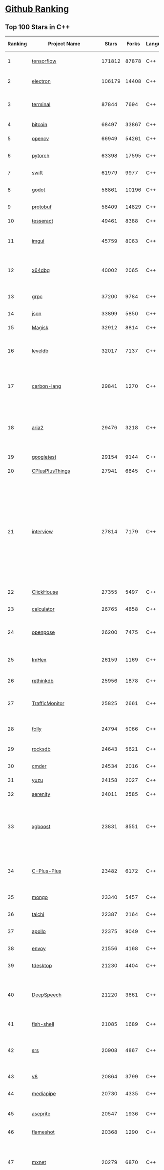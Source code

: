 [Github Ranking](../README.md)
==========

## Top 100 Stars in C\+\+

| Ranking | Project Name | Stars | Forks | Language | Open Issues | Description | Last Commit |
| ------- | ------------ | ----- | ----- | -------- | ----------- | ----------- | ----------- |
| 1 | [tensorflow](https://github.com/tensorflow/tensorflow) | 171812 | 87878 | C++ | 2049 | An Open Source Machine Learning Framework for Everyone | 2023-03-06T02:03:20Z |
| 2 | [electron](https://github.com/electron/electron) | 106179 | 14408 | C++ | 860 | :electron: Build cross-platform desktop apps with JavaScript, HTML, and CSS | 2023-03-05T13:03:11Z |
| 3 | [terminal](https://github.com/microsoft/terminal) | 87844 | 7694 | C++ | 1502 | The new Windows Terminal and the original Windows console host, all in the same place! | 2023-03-05T23:52:44Z |
| 4 | [bitcoin](https://github.com/bitcoin/bitcoin) | 68497 | 33867 | C++ | 396 | Bitcoin Core integration/staging tree | 2023-03-05T22:58:39Z |
| 5 | [opencv](https://github.com/opencv/opencv) | 66949 | 54261 | C++ | 2351 | Open Source Computer Vision Library | 2023-03-06T01:32:06Z |
| 6 | [pytorch](https://github.com/pytorch/pytorch) | 63398 | 17595 | C++ | 10425 | Tensors and Dynamic neural networks in Python with strong GPU acceleration | 2023-03-06T02:46:42Z |
| 7 | [swift](https://github.com/apple/swift) | 61979 | 9977 | C++ | 5754 | The Swift Programming Language | 2023-03-06T01:20:34Z |
| 8 | [godot](https://github.com/godotengine/godot) | 58861 | 10196 | C++ | 7315 | Godot Engine – Multi-platform 2D and 3D game engine | 2023-03-06T02:58:16Z |
| 9 | [protobuf](https://github.com/protocolbuffers/protobuf) | 58409 | 14829 | C++ | 652 | Protocol Buffers - Google's data interchange format | 2023-03-06T00:48:14Z |
| 10 | [tesseract](https://github.com/tesseract-ocr/tesseract) | 49461 | 8388 | C++ | 373 | Tesseract Open Source OCR Engine (main repository) | 2023-03-05T14:03:46Z |
| 11 | [imgui](https://github.com/ocornut/imgui) | 45759 | 8063 | C++ | 714 | Dear ImGui: Bloat-free Graphical User interface for C++ with minimal dependencies | 2023-03-05T08:36:34Z |
| 12 | [x64dbg](https://github.com/x64dbg/x64dbg) | 40002 | 2065 | C++ | 521 | An open-source user mode debugger for Windows. Optimized for reverse engineering and malware analysis. | 2023-03-04T01:21:37Z |
| 13 | [grpc](https://github.com/grpc/grpc) | 37200 | 9784 | C++ | 602 | The C based gRPC (C++, Python, Ruby, Objective-C, PHP, C#) | 2023-03-05T18:30:06Z |
| 14 | [json](https://github.com/nlohmann/json) | 33899 | 5850 | C++ | 44 | JSON for Modern C++ | 2023-03-05T19:09:53Z |
| 15 | [Magisk](https://github.com/topjohnwu/Magisk) | 32912 | 8814 | C++ | 24 | The Magic Mask for Android | 2023-03-05T20:36:50Z |
| 16 | [leveldb](https://github.com/google/leveldb) | 32017 | 7137 | C++ | 184 | LevelDB is a fast key-value storage library written at Google that provides an ordered mapping from string keys to string values. | 2023-03-04T23:39:48Z |
| 17 | [carbon-lang](https://github.com/carbon-language/carbon-lang) | 29841 | 1270 | C++ | 137 | Carbon Language's main repository: documents, design, implementation, and related tools. (NOTE: Carbon Language is experimental; see README) | 2023-03-05T15:57:26Z |
| 18 | [aria2](https://github.com/aria2/aria2) | 29476 | 3218 | C++ | 947 | aria2 is a lightweight multi-protocol & multi-source, cross platform download utility operated in command-line. It supports HTTP/HTTPS, FTP, SFTP, BitTorrent and Metalink. | 2023-02-20T05:02:29Z |
| 19 | [googletest](https://github.com/google/googletest) | 29154 | 9144 | C++ | 234 | GoogleTest - Google Testing and Mocking Framework | 2023-03-03T10:25:57Z |
| 20 | [CPlusPlusThings](https://github.com/Light-City/CPlusPlusThings) | 27941 | 6845 | C++ | 2 | C++那些事 | 2023-03-05T16:57:00Z |
| 21 | [interview](https://github.com/huihut/interview) | 27814 | 7179 | C++ | 12 | 📚 C/C++ 技术面试基础知识总结，包括语言、程序库、数据结构、算法、系统、网络、链接装载库等知识及面试经验、招聘、内推等信息。This repository is a summary of the basic knowledge of recruiting job seekers and beginners in the direction of C/C++ technology, including language, program library, data structure, algorithm, system, network, link loading library, interview experience, recruitment, recommendation, etc. | 2022-08-07T02:49:29Z |
| 22 | [ClickHouse](https://github.com/ClickHouse/ClickHouse) | 27355 | 5497 | C++ | 2634 | ClickHouse® is a free analytics DBMS for big data | 2023-03-06T01:52:17Z |
| 23 | [calculator](https://github.com/microsoft/calculator) | 26765 | 4858 | C++ | 280 | Windows Calculator: A simple yet powerful calculator that ships with Windows | 2023-03-05T17:24:17Z |
| 24 | [openpose](https://github.com/CMU-Perceptual-Computing-Lab/openpose) | 26200 | 7475 | C++ | 206 | OpenPose: Real-time multi-person keypoint detection library for body, face, hands, and foot estimation | 2023-02-18T06:11:59Z |
| 25 | [ImHex](https://github.com/WerWolv/ImHex) | 26159 | 1169 | C++ | 105 | 🔍 A Hex Editor for Reverse Engineers, Programmers and people who value their retinas when working at 3 AM. | 2023-03-05T01:44:34Z |
| 26 | [rethinkdb](https://github.com/rethinkdb/rethinkdb) | 25956 | 1878 | C++ | 1336 | The open-source database for the realtime web. | 2023-02-03T04:50:28Z |
| 27 | [TrafficMonitor](https://github.com/zhongyang219/TrafficMonitor) | 25825 | 2661 | C++ | 802 | 这是一个用于显示当前网速、CPU及内存利用率的桌面悬浮窗软件，并支持任务栏显示，支持更换皮肤。 | 2023-02-18T12:28:18Z |
| 28 | [folly](https://github.com/facebook/folly) | 24794 | 5066 | C++ | 313 | An open-source C++ library developed and used at Facebook. | 2023-03-04T00:36:08Z |
| 29 | [rocksdb](https://github.com/facebook/rocksdb) | 24643 | 5621 | C++ | 523 | A library that provides an embeddable, persistent key-value store for fast storage. | 2023-03-05T16:25:18Z |
| 30 | [cmder](https://github.com/cmderdev/cmder) | 24534 | 2016 | C++ | 27 | Lovely console emulator package for Windows | 2023-03-05T23:00:36Z |
| 31 | [yuzu](https://github.com/yuzu-emu/yuzu) | 24158 | 2027 | C++ | 1023 | Nintendo Switch Emulator | 2023-03-05T22:38:11Z |
| 32 | [serenity](https://github.com/SerenityOS/serenity) | 24011 | 2585 | C++ | 539 | The Serenity Operating System 🐞 | 2023-03-06T01:11:59Z |
| 33 | [xgboost](https://github.com/dmlc/xgboost) | 23831 | 8551 | C++ | 312 | Scalable, Portable and Distributed Gradient Boosting (GBDT, GBRT or GBM) Library,  for Python, R, Java, Scala, C++ and more. Runs on single machine, Hadoop, Spark, Dask, Flink and DataFlow | 2023-03-04T17:12:26Z |
| 34 | [C-Plus-Plus](https://github.com/TheAlgorithms/C-Plus-Plus) | 23482 | 6172 | C++ | 26 | Collection of various algorithms in mathematics, machine learning, computer science and physics implemented in C++ for educational purposes. | 2023-03-03T04:03:21Z |
| 35 | [mongo](https://github.com/mongodb/mongo) | 23340 | 5457 | C++ | 0 | The MongoDB Database | 2023-03-06T01:26:53Z |
| 36 | [taichi](https://github.com/taichi-dev/taichi) | 22387 | 2164 | C++ | 670 | Productive & portable high-performance programming in Python. | 2023-03-06T02:57:40Z |
| 37 | [apollo](https://github.com/ApolloAuto/apollo) | 22375 | 9049 | C++ | 444 | An open autonomous driving platform | 2023-03-01T09:13:26Z |
| 38 | [envoy](https://github.com/envoyproxy/envoy) | 21556 | 4168 | C++ | 1312 | Cloud-native high-performance edge/middle/service proxy | 2023-03-06T02:39:50Z |
| 39 | [tdesktop](https://github.com/telegramdesktop/tdesktop) | 21230 | 4404 | C++ | 775 | Telegram Desktop messaging app | 2023-03-05T02:52:44Z |
| 40 | [DeepSpeech](https://github.com/mozilla/DeepSpeech) | 21220 | 3661 | C++ | 109 | DeepSpeech is an open source embedded (offline, on-device) speech-to-text engine which can run in real time on devices ranging from a Raspberry Pi 4 to high power GPU servers. | 2022-11-06T21:54:10Z |
| 41 | [fish-shell](https://github.com/fish-shell/fish-shell) | 21085 | 1689 | C++ | 451 | The user-friendly command line shell. | 2023-03-05T23:11:50Z |
| 42 | [srs](https://github.com/ossrs/srs) | 20908 | 4867 | C++ | 155 | SRS is a simple, high efficiency and realtime video server, supports RTMP, WebRTC, HLS, HTTP-FLV, SRT, MPEG-DASH and GB28181. | 2023-03-06T01:13:56Z |
| 43 | [v8](https://github.com/v8/v8) | 20864 | 3799 | C++ | 0 | The official mirror of the V8 Git repository | 2023-02-07T14:40:46Z |
| 44 | [mediapipe](https://github.com/google/mediapipe) | 20730 | 4335 | C++ | 422 | Cross-platform, customizable ML solutions for live and streaming media. | 2023-03-04T17:30:09Z |
| 45 | [aseprite](https://github.com/aseprite/aseprite) | 20547 | 1936 | C++ | 1312 | Animated sprite editor & pixel art tool (Windows, macOS, Linux) | 2023-03-04T15:12:27Z |
| 46 | [flameshot](https://github.com/flameshot-org/flameshot) | 20368 | 1290 | C++ | 383 | Powerful yet simple to use screenshot software :desktop_computer: :camera_flash: | 2023-03-05T08:46:13Z |
| 47 | [mxnet](https://github.com/apache/mxnet) | 20279 | 6870 | C++ | 1791 | Lightweight, Portable, Flexible Distributed/Mobile Deep Learning with Dynamic, Mutation-aware Dataflow Dep Scheduler; for Python, R, Julia, Scala, Go, Javascript and more | 2023-02-28T18:34:39Z |
| 48 | [modern-cpp-tutorial](https://github.com/changkun/modern-cpp-tutorial) | 20141 | 2705 | C++ | 5 | 📚 Modern C++ Tutorial: C++11/14/17/20 On the Fly \| https://changkun.de/modern-cpp/ | 2023-02-27T06:29:37Z |
| 49 | [osquery](https://github.com/osquery/osquery) | 20063 | 2398 | C++ | 536 | SQL powered operating system instrumentation, monitoring, and analytics. | 2023-03-01T20:45:26Z |
| 50 | [flatbuffers](https://github.com/google/flatbuffers) | 20009 | 3027 | C++ | 164 | FlatBuffers: Memory Efficient Serialization Library | 2023-03-05T23:38:18Z |
| 51 | [modern-cpp-tutorial](https://github.com/changkun/modern-cpp-tutorial) | 20141 | 2705 | C++ | 5 | 📚 Modern C++ Tutorial: C++11/14/17/20 On the Fly \| https://changkun.de/modern-cpp/ | 2023-02-27T06:29:37Z |
| 52 | [osquery](https://github.com/osquery/osquery) | 20063 | 2398 | C++ | 536 | SQL powered operating system instrumentation, monitoring, and analytics. | 2023-03-01T20:45:26Z |
| 53 | [flatbuffers](https://github.com/google/flatbuffers) | 20009 | 3027 | C++ | 164 | FlatBuffers: Memory Efficient Serialization Library | 2023-03-05T23:38:18Z |
| 54 | [Paddle](https://github.com/PaddlePaddle/Paddle) | 19715 | 5003 | C++ | 1010 | PArallel Distributed Deep LEarning: Machine Learning Framework from Industrial Practice （『飞桨』核心框架，深度学习&机器学习高性能单机、分布式训练和跨平台部署） | 2023-03-06T02:51:50Z |
| 55 | [solidity](https://github.com/ethereum/solidity) | 19614 | 4848 | C++ | 687 | Solidity, the Smart Contract Programming Language | 2023-03-03T21:42:16Z |
| 56 | [Proton](https://github.com/ValveSoftware/Proton) | 19607 | 878 | C++ | 3704 | Compatibility tool for Steam Play based on Wine and additional components | 2023-03-03T14:59:32Z |
| 57 | [winget-cli](https://github.com/microsoft/winget-cli) | 19562 | 1187 | C++ | 614 | Windows Package Manager CLI (aka winget) | 2023-03-05T22:02:30Z |
| 58 | [faiss](https://github.com/facebookresearch/faiss) | 19544 | 2821 | C++ | 270 | A library for efficient similarity search and clustering of dense vectors. | 2023-03-02T21:08:23Z |
| 59 | [qBittorrent](https://github.com/qbittorrent/qBittorrent) | 19341 | 3264 | C++ | 2663 | qBittorrent BitTorrent client | 2023-03-05T19:59:28Z |
| 60 | [notepad-plus-plus](https://github.com/notepad-plus-plus/notepad-plus-plus) | 18755 | 4029 | C++ | 1909 | Notepad++ official repository | 2023-03-06T02:22:42Z |
| 61 | [weex](https://github.com/alibaba/weex) | 18060 | 2170 | C++ | 38 | A framework for building Mobile cross-platform UI | 2022-12-16T06:13:17Z |
| 62 | [sqlitebrowser](https://github.com/sqlitebrowser/sqlitebrowser) | 17753 | 1952 | C++ | 596 | Official home of the DB Browser for SQLite (DB4S) project. Previously known as "SQLite Database Browser" and "Database Browser for SQLite". Website at:  | 2023-03-04T01:37:45Z |
| 63 | [swoole-src](https://github.com/swoole/swoole-src) | 17740 | 3195 | C++ | 79 | 🚀 Coroutine-based concurrency library for PHP | 2023-03-01T03:36:42Z |
| 64 | [hhvm](https://github.com/facebook/hhvm) | 17583 | 3045 | C++ | 582 | A virtual machine for executing programs written in Hack. | 2023-03-06T02:28:57Z |
| 65 | [CNTK](https://github.com/microsoft/CNTK) | 17320 | 4374 | C++ | 751 | Microsoft Cognitive Toolkit (CNTK), an open source deep-learning toolkit | 2023-02-22T17:48:44Z |
| 66 | [trojan](https://github.com/trojan-gfw/trojan) | 17263 | 2910 | C++ | 57 | An unidentifiable mechanism that helps you bypass GFW. | 2023-02-06T21:41:29Z |
| 67 | [dragonfly](https://github.com/dragonflydb/dragonfly) | 17153 | 570 | C++ | 91 | A modern replacement for Redis and Memcached | 2023-03-05T21:16:57Z |
| 68 | [spdlog](https://github.com/gabime/spdlog) | 17111 | 3613 | C++ | 36 | Fast C++ logging library. | 2023-03-05T19:43:07Z |
| 69 | [cocos2d-x](https://github.com/cocos2d/cocos2d-x) | 16913 | 7063 | C++ | 1398 | Cocos2d-x is a suite of open-source, cross-platform, game-development tools used by millions of developers all over the world. | 2023-01-17T09:05:15Z |
| 70 | [mars](https://github.com/Tencent/mars) | 16689 | 3539 | C++ | 378 | Mars is a cross-platform network component  developed by WeChat. | 2023-03-03T09:11:05Z |
| 71 | [leetcode](https://github.com/haoel/leetcode) | 16671 | 4823 | C++ | 22 | LeetCode Problems' Solutions  | 2023-01-26T09:59:52Z |
| 72 | [simdjson](https://github.com/simdjson/simdjson) | 16573 | 900 | C++ | 121 | Parsing gigabytes of JSON per second  | 2023-03-04T22:59:35Z |
| 73 | [ncnn](https://github.com/Tencent/ncnn) | 16552 | 3748 | C++ | 900 | ncnn is a high-performance neural network inference framework optimized for the mobile platform | 2023-03-04T05:54:26Z |
| 74 | [CnC_Remastered_Collection](https://github.com/electronicarts/CnC_Remastered_Collection) | 16451 | 4327 | C++ | 74 | None | 2022-12-08T11:20:03Z |
| 75 | [Catch2](https://github.com/catchorg/Catch2) | 16305 | 2809 | C++ | 335 | A modern, C++-native, test framework for unit-tests, TDD and BDD - using C++14, C++17 and later (C++11 support is in v2.x branch, and C++03 on the Catch1.x branch) | 2023-03-05T10:23:10Z |
| 76 | [fmt](https://github.com/fmtlib/fmt) | 16277 | 1977 | C++ | 11 | A modern formatting library | 2023-03-05T16:01:06Z |
| 77 | [tinyrenderer](https://github.com/ssloy/tinyrenderer) | 16216 | 1587 | C++ | 36 | A brief computer graphics / rendering course | 2023-02-22T02:30:43Z |
| 78 | [Karabiner-Elements](https://github.com/pqrs-org/Karabiner-Elements) | 16065 | 811 | C++ | 771 | Karabiner-Elements is a powerful utility for keyboard customization on macOS Sierra (10.12) or later. | 2023-03-05T16:41:57Z |
| 79 | [yoga](https://github.com/facebook/yoga) | 15962 | 1360 | C++ | 129 | Yoga is a cross-platform layout engine which implements Flexbox. Follow https://twitter.com/yogalayout for updates. | 2023-03-01T15:44:32Z |
| 80 | [MMKV](https://github.com/Tencent/MMKV) | 15538 | 1728 | C++ | 7 | An efficient, small mobile key-value storage framework developed by WeChat. Works on Android, iOS, macOS, Windows, and POSIX. | 2023-02-11T10:19:01Z |
| 81 | [xbmc](https://github.com/xbmc/xbmc) | 15439 | 6104 | C++ | 593 | Kodi is an award-winning free and open source home theater/media center software and entertainment hub for digital media. With its beautiful interface and powerful skinning engine, it's available for Android, BSD, Linux, macOS, iOS, tvOS and Windows. | 2023-03-05T23:08:14Z |
| 82 | [filament](https://github.com/google/filament) | 15386 | 1592 | C++ | 99 | Filament is a real-time physically based rendering engine for Android, iOS, Windows, Linux, macOS, and WebGL2 | 2023-03-04T07:27:52Z |
| 83 | [react-native-windows](https://github.com/microsoft/react-native-windows) | 15269 | 1109 | C++ | 751 | A framework for building native Windows apps with React. | 2023-03-04T06:46:49Z |
| 84 | [keepassxc](https://github.com/keepassxreboot/keepassxc) | 15183 | 1184 | C++ | 603 | KeePassXC is a cross-platform community-driven port of the Windows application “Keepass Password Safe”. | 2023-03-05T21:38:01Z |
| 85 | [uWebSockets](https://github.com/uNetworking/uWebSockets) | 15178 | 1663 | C++ | 22 | Simple, secure & standards compliant web server for the most demanding of applications | 2023-03-05T14:46:15Z |
| 86 | [Qv2ray](https://github.com/Qv2ray/Qv2ray) | 15026 | 3121 | C++ | 42 | :star: Linux / Windows / macOS 跨平台 V2Ray 客户端 \| 支持 VMess / VLESS / SSR / Trojan / Trojan-Go / NaiveProxy / HTTP / HTTPS / SOCKS5 \| 使用 C++ / Qt 开发 \| 可拓展插件式设计 :star: | 2023-01-05T20:37:34Z |
| 87 | [Arduino](https://github.com/esp8266/Arduino) | 14797 | 13163 | C++ | 263 | ESP8266 core for Arduino | 2023-03-05T21:51:02Z |
| 88 | [libphonenumber](https://github.com/google/libphonenumber) | 14725 | 1948 | C++ | 0 | Google's common Java, C++ and JavaScript library for parsing, formatting, and validating international phone numbers. | 2023-03-02T08:47:32Z |
| 89 | [LightGBM](https://github.com/microsoft/LightGBM) | 14689 | 3688 | C++ | 224 | A fast, distributed, high performance gradient boosting (GBT, GBDT, GBRT, GBM or MART) framework based on decision tree algorithms, used for ranking, classification and many other machine learning tasks. | 2023-03-04T05:58:31Z |
| 90 | [3d-game-shaders-for-beginners](https://github.com/lettier/3d-game-shaders-for-beginners) | 14650 | 1165 | C++ | 15 | 🎮 A step-by-step guide to implementing SSAO, depth of field, lighting, normal mapping, and more for your 3D game. | 2022-10-12T02:10:02Z |
| 91 | [brpc](https://github.com/apache/brpc) | 14624 | 3627 | C++ | 327 | brpc is an Industrial-grade RPC framework using C++ Language, which is often used in high performance system such as Search, Storage, Machine learning, Advertisement, Recommendation etc. "brpc" means "better RPC". | 2023-03-05T14:53:31Z |
| 92 | [Marlin](https://github.com/MarlinFirmware/Marlin) | 14506 | 17968 | C++ | 641 | Marlin is an optimized firmware for RepRap 3D printers based on the Arduino platform. \| Many commercial 3D printers come with Marlin installed. Check with your vendor if you need source code for your specific machine. | 2023-03-06T01:13:29Z |
| 93 | [dogecoin](https://github.com/dogecoin/dogecoin) | 14252 | 2660 | C++ | 140 | very currency | 2023-03-05T09:20:47Z |
| 94 | [AirSim](https://github.com/microsoft/AirSim) | 14024 | 4031 | C++ | 574 | Open source simulator for autonomous vehicles built on Unreal Engine / Unity, from Microsoft AI & Research | 2023-02-08T13:26:05Z |
| 95 | [incubator-weex](https://github.com/apache/incubator-weex) | 13870 | 1851 | C++ | 232 | Apache Weex (Incubating) | 2021-05-31T09:47:25Z |
| 96 | [FreeCAD](https://github.com/FreeCAD/FreeCAD) | 13379 | 3124 | C++ | 834 | This is the official source code of FreeCAD, a free and opensource multiplatform 3D parametric modeler. | 2023-03-06T02:11:43Z |
| 97 | [USTC-Course](https://github.com/USTC-Resource/USTC-Course) | 13336 | 3450 | C++ | 0 | :heart:中国科学技术大学课程资源 | 2022-07-04T13:12:06Z |
| 98 | [cosmos](https://github.com/OpenGenus/cosmos) | 13314 | 3628 | C++ | 1020 | World's largest Contributor driven code dataset \| Used in Quark Search Engine, @OpenGenus IQ, OpenGenus Visual Project | 2023-03-05T17:36:45Z |
| 99 | [Sourcetrail](https://github.com/CoatiSoftware/Sourcetrail) | 13287 | 1161 | C++ | 356 | Sourcetrail - free and open-source interactive source explorer | 2021-12-13T18:24:17Z |
| 100 | [BackgroundMusic](https://github.com/kyleneideck/BackgroundMusic) | 13178 | 616 | C++ | 413 | Background Music, a macOS audio utility: automatically pause your music, set individual apps' volumes and record system audio. | 2022-11-27T05:01:20Z |

